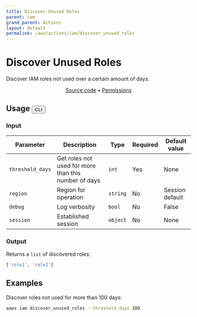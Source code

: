 ```yaml
---
title: Discover Unused Roles
parent: iam
grand_parent: Actions
layout: default
permalink: /aws/actions/iam/discover_unused_roles
---
```


# Discover Unused Roles

Discover IAM roles not used over a certain amount of days.<br/>

<p align="center">
   <a href="https://github.com/avtomat-hub/avtomat-aws/tree/main/avtomat_aws/iam/discover_unused_roles.py">Source code</a> •
   <a href="/aws/permissions/iam/discover_unused_roles">Permissions</a>
</p>

## Usage <button id="toggleButton" class="btn fs-3" onclick="toggleTables()">CLI</button>

### Input

| Parameter        | Description                                          | Type     | Required | Default value   |
|------------------|------------------------------------------------------|----------|----------|-----------------|
| `threshold_days` | Get roles not used for more than this number of days | `int`    | Yes      | None            |
| `region`         | Region for operation                                 | `string` | No       | Session default |
| `debug`          | Log verbosity                                        | `bool`   | No       | False           |
| `session`        | Established session                                  | `object` | No       | None            |

### Output

Returns a `list` of discovered roles:

```python
['role1', 'role2']
```

<div markdown="1" id="cli" style="display: block;">

## Examples

Discover roles not used for more than 100 days:

```bash
aaws iam discover_unused_roles --threshold_days 100
```

</div>

<div markdown="1" id="prog" style="display: none;">

## Examples

Discover roles not used for more than 100 days:

```python
from avtomat_aws import iam

response = iam.discover_unused_roles(threshold_days=100)
```

</div>

<script>
  function toggleTables() {
    var cli = document.getElementById("cli");
    var prog = document.getElementById("prog");
    var toggleButton = document.getElementById("toggleButton");
    if (cli.style.display === "none") {
      cli.style.display = "block";
      prog.style.display = "none";
      toggleButton.innerHTML = "CLI";
    } else {
      cli.style.display = "none";
      prog.style.display = "block";
      toggleButton.innerHTML = "Programmatic";
    } 
  }
</script>